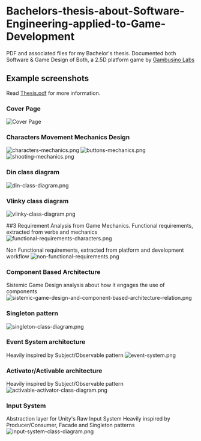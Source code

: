 # Bachelors-thesis-about-Software-Engineering-applied-to-Game-Development
PDF and associated files for my Bachelor's thesis.
Documented both Software &amp; Game Design of Both, a 2.5D platform game by [Gambusino Labs](http://gambusinolabs.com/)

## Example screenshots
Read [Thesis.pdf](/Thesis.pdf) for more information.

### Cover Page
![Cover Page](/images/first-page.png)

### Characters Movement Mechanics Design
![characters-mechanics.png](/images/characters-mechanics.png)
![buttons-mechanics.png](/images/buttons-mechanics.png)
![shooting-mechanics.png](/images/shooting-mechanics.png)

### Din class diagram
![din-class-diagram.png](/images/din-class-diagram.png)

### Vlinky class diagram
![vlinky-class-diagram.png](/images/vlinky-class-diagram.png)

##3 Requirement Analysis from Game Mechanics.
Functional requirements, extracted from verbs and mechanics
![functional-requirements-characters.png](/images/functional-requirements-characters.png)

Non Functional requirements, extracted from platform and development workflow
![non-functional-requirements.png](/images/non-functional-requirements.png)

### Component Based Architecture
Sistemic Game Design analysis about how it engages the use of components
![sistemic-game-design-and-component-based-architecture-relation.png](/images/sistemic-game-design-and-component-based-architecture-relation.png)

### Singleton pattern
![singleton-class-diagram.png](/images/singleton-class-diagram.png)

### Event System architecture
Heavily inspired by Subject/Observable pattern
![event-system.png](/images/event-system.png)

### Activator/Activable architecture
Heavily inspired by Subject/Observable pattern
![activable-activator-class-diagram.png](/images/activable-activator-class-diagram.png)

### Input System
Abstraction layer for Unity's Raw Input System
Heavily inspired by Producer/Consumer, Facade and Singleton patterns
![input-system-class-diagram.png](/images/input-system-class-diagram.png)
